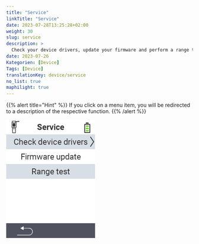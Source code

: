 ```yaml
---
title: "Service"
linkTitle: "Service"
date: 2023-07-28T13:25:28+02:00
weight: 30
slug: service
description: >
  Check your device drivers, update your firmware and perform a range test
date: 2023-07-26
Kategorien: [Device]
Tags: [Device]
translationKey: device/service
no_list: true
maphilight: true
---
```

{{% alert title="Hint" %}}
If you click on a menu item, you will be redirected to a description of the respective function.
{{% /alert %}}

<img src="menu.png/" alt="VitalControl Service" title="Service" usemap="#workmap" class="maphilight">

<map name="workmap">
  <area shape="rect" coords="0,40,240,80" alt="Check device drivers" title="The instructions for checking your device drivers can be found here&#10;Mausklick: zur Dokumentation" href="/en/docs/diagnosis/hardware/">
  <area shape="rect" coords="0,80,240,120" alt="Firmware update" title="The instructions for updating your firmware can be found here&#10;Mausklick: zur Dokumentation" href="/en/docs/firmware/update/">
  <area shape="rect" coords="0,120,240,160" alt="Range test" title="The instructions for carrying out a range test can be found here&#10;Mausklick: zur Dokumentation" href="/en/docs/diagnosis/rfid-scan/">
</map>
